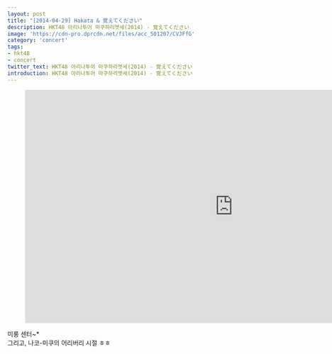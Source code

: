 ```yaml
---
layout: post
title: "[2014-04-29] Hakata & 覚えてください"
description: HKT48 아리나투어 마쿠하리멧세(2014) - 覚えてください
image: 'https://cdn-pro.dprcdn.net/files/acc_501207/CVJFfG'
category: 'concert'
tags:
- hkt48
- concert
twitter_text: HKT48 아리나투어 마쿠하리멧세(2014) - 覚えてください
introduction: HKT48 아리나투어 마쿠하리멧세(2014) - 覚えてください
---
```

<figure class="video_container">
<iframe width="936" height="526" src="https://serviceapi.nmv.naver.com/flash/convertIframeTag.nhn?vid=D69197253BAB504557D820D7D30B15428276&outKey=V1234e0f04f3b4c81c0c5c8acd0c5efa4308cead025cb93e9b718c8acd0c5efa4308c" frameborder="no" scrolling="no" webkitallowfullscreen mozallowfullscreen allowfullscreen></iframe>
</figure>

미룽 센터~*<br>
그리고, 나코-미쿠의 어리버리 시절 ㅎㅎ<br>
